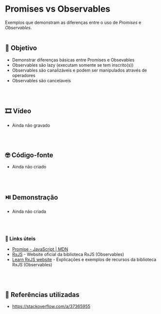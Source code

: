 # Promises vs Observables

Exemplos que demonstram as diferenças entre o uso de _Promises_ e _Observables_.
<br><br>

## 🎯 Objetivo

- Demonstrar diferenças básicas entre Promises e Obsevables
- Observables são lazy (executam somente se tem inscrito(s))
- Observables são canalizáveis e podem ser manipulados através de operadores
- Observables são cancelaveis

<br><br>

## 🎞️ Vídeo

- Ainda não gravado

<br><br>

## 🤓 Código-fonte

- Ainda não criado

<br><br>

## ⏯️ Demonstração

- Ainda não criada

<br><br>

### 🔗 Links úteis

- [Promise - JavaScript | MDN](https://developer.mozilla.org/pt-BR/docs/Web/JavaScript/Reference/Global_Objects/Promise)
- [RxJS](https://rxjs.dev/) - Website oficial da biblioteca RxJS (Observables)
- [Learn RxJS website](https://www.learnrxjs.io/) - Explicações e exemplos de recursos da biblioteca RxJS (Observables)

<br><br>

## 📖 Referências utilizadas

- https://stackoverflow.com/a/37365955
